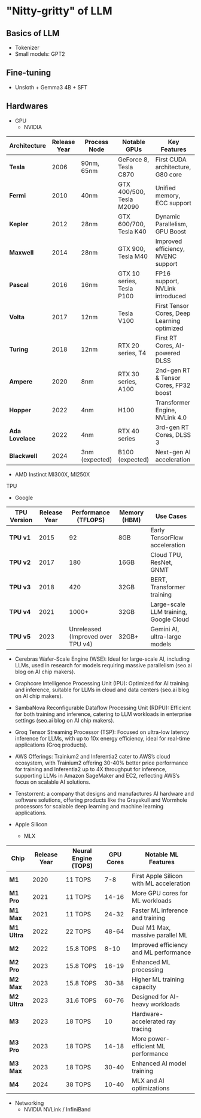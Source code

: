 # "Nitty-gritty" of LLM

## Basics of LLM

* Tokenizer
* Small models: GPT2

## Fine-tuning

* Unsloth + Gemma3 4B + SFT

## Hardwares

* GPU
  * NVIDIA

| Architecture | Release Year | Process Node | Notable GPUs | Key Features |
|-------------|-------------|--------------|--------------|--------------|
| **Tesla**   | 2006        | 90nm, 65nm   | GeForce 8, Tesla C870 | First CUDA architecture, G80 core |
| **Fermi**   | 2010        | 40nm         | GTX 400/500, Tesla M2090 | Unified memory, ECC support |
| **Kepler**  | 2012        | 28nm         | GTX 600/700, Tesla K40 | Dynamic Parallelism, GPU Boost |
| **Maxwell** | 2014        | 28nm         | GTX 900, Tesla M40 | Improved efficiency, NVENC support |
| **Pascal**  | 2016        | 16nm         | GTX 10 series, Tesla P100 | FP16 support, NVLink introduced |
| **Volta**   | 2017        | 12nm         | Tesla V100 | First Tensor Cores, Deep Learning optimized |
| **Turing**  | 2018        | 12nm         | RTX 20 series, T4 | First RT Cores, AI-powered DLSS |
| **Ampere**  | 2020        | 8nm          | RTX 30 series, A100 | 2nd-gen RT & Tensor Cores, FP32 boost |
| **Hopper**  | 2022        | 4nm          | H100 | Transformer Engine, NVLink 4.0 |
| **Ada Lovelace** | 2022 | 4nm | RTX 40 series | 3rd-gen RT Cores, DLSS 3 |
| **Blackwell** | 2024 | 3nm (expected) | B100 (expected) | Next-gen AI acceleration |

  * AMD Instinct MI300X, MI250X

 TPU
  * Google

| TPU Version | Release Year | Performance (TFLOPS) | Memory (HBM) | Use Cases |
|------------|-------------|----------------------|--------------|-----------|
| **TPU v1** | 2015        | 92                   | 8GB          | Early TensorFlow acceleration |
| **TPU v2** | 2017        | 180                  | 16GB         | Cloud TPU, ResNet, GNMT |
| **TPU v3** | 2018        | 420                  | 32GB         | BERT, Transformer training |
| **TPU v4** | 2021        | 1000+                | 32GB         | Large-scale LLM training, Google Cloud |
| **TPU v5** | 2023        | Unreleased (Improved over TPU v4) | 32GB+ | Gemini AI, ultra-large models |

* Cerebras Wafer-Scale Engine (WSE): Ideal for large-scale AI, including LLMs, used in research for models requiring massive parallelism (seo.ai blog on AI chip makers).
* Graphcore Intelligence Processing Unit (IPU): Optimized for AI training and inference, suitable for LLMs in cloud and data centers (seo.ai blog on AI chip makers).
* SambaNova Reconfigurable Dataflow Processing Unit (RDPU): Efficient for both training and inference, catering to LLM workloads in enterprise settings (seo.ai blog on AI chip makers).
* Groq Tensor Streaming Processor (TSP): Focused on ultra-low latency inference for LLMs, with up to 10x energy efficiency, ideal for real-time applications (Groq products).
* AWS Offerings: Trainium2 and Inferentia2 cater to AWS’s cloud ecosystem, with Trainium2 offering 30-40% better price performance for training and Inferentia2 up to 4X throughput for inference, supporting LLMs in Amazon SageMaker and EC2, reflecting AWS’s focus on scalable AI solutions.
* Tenstorrent: a company that designs and manufactures AI hardware and software solutions, offering products like the Grayskull and Wormhole processors for scalable deep learning and machine learning applications. 

* Apple Silicon
  * MLX

| Chip | Release Year | Neural Engine (TOPS) | GPU Cores | Notable ML Features |
|------|-------------|----------------------|-----------|---------------------|
| **M1** | 2020 | 11 TOPS | 7-8 | First Apple Silicon with ML acceleration |
| **M1 Pro** | 2021 | 11 TOPS | 14-16 | More GPU cores for ML workloads |
| **M1 Max** | 2021 | 11 TOPS | 24-32 | Faster ML inference and training |
| **M1 Ultra** | 2022 | 22 TOPS | 48-64 | Dual M1 Max, massive parallel ML |
| **M2** | 2022 | 15.8 TOPS | 8-10 | Improved efficiency and ML performance |
| **M2 Pro** | 2023 | 15.8 TOPS | 16-19 | Enhanced ML processing |
| **M2 Max** | 2023 | 15.8 TOPS | 30-38 | Higher ML training capacity |
| **M2 Ultra** | 2023 | 31.6 TOPS | 60-76 | Designed for AI-heavy workloads |
| **M3** | 2023 | 18 TOPS | 10 | Hardware-accelerated ray tracing |
| **M3 Pro** | 2023 | 18 TOPS | 14-18 | More power-efficient ML performance |
| **M3 Max** | 2023 | 18 TOPS | 30-40 | Enhanced AI model training |
| **M4** | 2024 | 38 TOPS | 10-40 | MLX and AI optimizations |

* Networking
  * NVIDIA NVLink / InfiniBand
